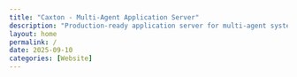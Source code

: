 ```yaml
---
title: "Caxton - Multi-Agent Application Server"
description: "Production-ready application server for multi-agent systems. Deploy agents, route messages, debug with confidence."
layout: home
permalink: /
date: 2025-09-10
categories: [Website]
---
```

